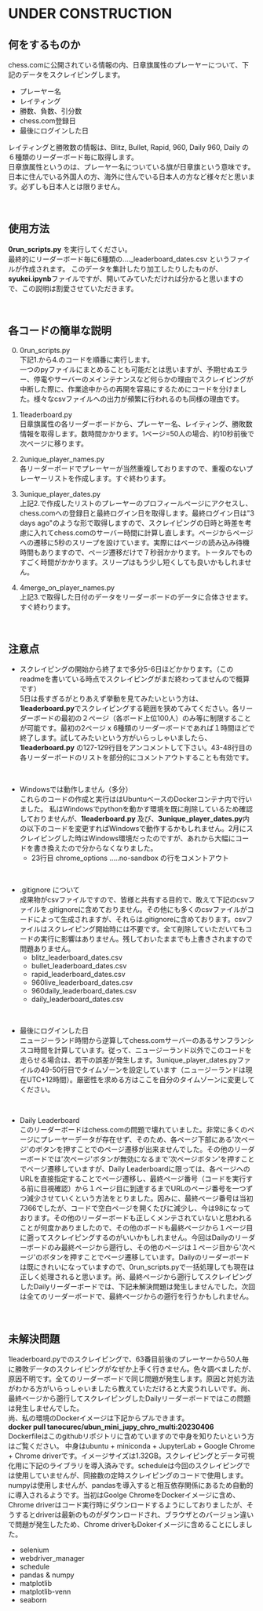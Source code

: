 # UNDER CONSTRUCTION

## 何をするものか
chess.comに公開されている情報の内、日章旗属性のプレーヤーについて、下記のデータをスクレイピングします。<br>
* プレーヤー名
* レイティング
* 勝数、負数、引分数
* chess.com登録日
* 最後にログインした日<br>

レイティングと勝敗数の情報は、Blitz, Bullet, Rapid, 960, Daily 960, Daily の６種類のリーダーボード毎に取得します。<br>
日章旗属性というのは、プレーヤー名についている旗が日章旗という意味です。日本に住んでいる外国人の方、海外に住んでいる日本人の方など様々だと思います。必ずしも日本人とは限りません。<br>

<br>

## 使用方法
**0run_scripts.py** を実行してください。<br>
最終的にリーダーボード毎に6種類の...._leaderboard_dates.csv というファイルが作成されます。
このデータを集計したり加工したりしたものが、**syukei.ipynb**ファイルですが、開いてみていただければ分かると思いますので、この説明は割愛させていただきます。<br>

<br>

## 各コードの簡単な説明
0. 0run_scripts.py<br>
下記1.から4.のコードを順番に実行します。<br>
一つのpyファイルにまとめることも可能だとは思いますが、予期せぬエラー、停電やサーバーのメインテナンスなど何らかの理由でスクレイピングが中断した際に、作業途中からの再開を容易にするためにコードを分けました。様々なcsvファイルへの出力が頻繁に行われるのも同様の理由です。<br>

1. 1leaderboard.py<br>
日章旗属性の各リーダーボードから、プレーヤー名、レイティング、勝敗数情報を取得します。数時間かかります。1ページ=50人の場合、約10秒前後で次ページに移ります。<br>

2. 2unique_player_names.py<br>
各リーダーボードでプレーヤーが当然重複しておりますので、重複のないプレーヤーリストを作成します。すぐ終わります。<br>

3. 3unique_player_dates.py<br>
上記2.で作成したリストのプレーヤーのプロフィールページにアクセスし、chess.comへの登録日と最終ログイン日を取得します。最終ログイン日は"3 days ago"のような形で取得しますので、スクレイピングの日時と時差を考慮に入れてchess.comのサーバー時間に計算し直します。ページからページへの遷移に5秒のスリープを設けています。実際にはページの読み込み待機時間もありますので、ページ遷移だけで７秒弱かかります。トータルでものすごく時間がかかります。スリープはもう少し短くしても良いかもしれません。<br>

4. 4merge_on_player_names.py<br>
上記3.で取得した日付のデータをリーダーボードのデータに合体させます。すぐ終わります。<br>
<br>

## 注意点
* スクレイピングの開始から終了まで多分5-6日ほどかかります。（このreadmeを書いている時点でスクレイピングがまだ終わってませんので概算です）<br>
5日は長すぎるがとりあえず挙動を見てみたいという方は、**1leaderboard.py**でスクレイピングする範囲を狭めてみてください。各リーダーボードの最初の２ページ（各ボード上位100人）のみ等に制限することが可能です。最初の2ページ x 6種類のリーダーボードであれば１時間ほどで終了します。試してみたいという方がいらっしゃいましたら、**1leaderboard.py** の127-129行目をアンコメントして下さい。43-48行目の各リーダーボードのリストを部分的にコメントアウトすることも有効です。<br>
<br>

* Windowsでは動作しません（多分）<br>
これらのコードの作成と実行ははUbuntuベースのDockerコンテナ内で行いました。
私はWindowsでpythonを動かす環境を既に削除しているため確認しておりませんが、**1leaderboard.py** 及び、**3unique_player_dates.py**内の以下のコードを変更すればWindowsで動作するかもしれません。2月にスクレイピングした時はWindows環境だったのですが、あれから大幅にコードを書き換えたので分からなくなりました。<br>
  * 23行目 chrome_options .....no-sandbox の行をコメントアウト<br>
<br>

* .gitignore について<br>
成果物がcsvファイルですので、皆様と共有する目的で、敢えて下記のcsvファイルを.gitignoreに含めておりません。その他にも多くのcsvファイルがコードによって生成されますが、それらは.gitignoreに含めております。csvファイルはスクレイピング開始時には不要です。全て削除していただいてもコードの実行に影響はありません。残しておいたままでも上書きされますので問題ありません。<br>
  * blitz_leaderboard_dates.csv
  * bullet_leaderboard_dates.csv
  * rapid_leaderboard_dates.csv
  * 960live_leaderboard_dates.csv
  * 960daily_leaderboard_dates.csv
  * daily_leaderboard_dates.csv<br>
<br>

* 最後にログインした日<br>
ニュージーランド時間から逆算してchess.comサーバーのあるサンフランシスコ時間を計算しています。従って、ニュージーランド以外でこのコードを走らせる場合は、若干の誤差が発生します。3unique_player_dates.pyファイルの49-50行目でタイムゾーンを設定しています（ニュージーランドは現在UTC+12時間）。厳密性を求める方はここを自分のタイムゾーンに変更してください。<br>
<br>

* Daily Leaderboard<br>
このリーダーボードはchess.comの問題で壊れていました。非常に多くのページにプレーヤーデータが存在せず、そのため、各ページ下部にある'次ページ'のボタンを押すことでのページ遷移が出来ませんでした。その他のリーダーボードでは'次ページ'ボタンが無効になるまで'次ページボタン'を押すことでページ遷移していますが、Daily Leaderboardに限っては、各ページへのURLを直接指定することでページ遷移し、最終ページ番号（コードを実行する前に目視確認）から１ページ目に到達するまでURLのページ番号を一つずつ減少させていくという方法をとりました。因みに、最終ページ番号は当初7366でしたが、コードで空白ページを開くたびに減少し、今は98になっております。その他のリーダーボードも正しくメンテされていないと思われることが何度かありましたので、その他のボードも最終ページから１ページ目に遡ってスクレイピングするのがいいかもしれません。今回はDailyのリーダーボードのみ最終ページから遡行し、その他のページは１ページ目から'次ページ'のボタンを押すことでページ遷移しています。Dailyのリーダーボードは既にきれいになっていますので、0run_scripts.pyで一括処理しても現在は正しく処理されると思います。尚、最終ページから遡行してスクレイピングしたDailyリーダーボードでは、下記未解決問題は発生しませんでした。次回は全てのリーダーボードで、最終ページからの遡行を行うかもしれません。<br>

<br>

## 未解決問題<br>
1leaderboard.pyでのスクレイピングで、63番目前後のプレーヤーから50人毎に勝敗データのスクレイピングがなぜか上手く行きません。色々調べましたが、原因不明です。全てのリーダーボードで同じ問題が発生します。原因と対処方法がわかる方がいらっしゃいましたら教えていただけると大変うれしいです。尚、最終ページから遡行してスクレイピングしたDailyリーダーボードではこの問題は発生しませんでした。<br>
尚、私の環境のDockerイメージは下記からプルできます。<br>
**docker pull tanocurec/ubun_mini_jupy_chro_multi:20230406**<br>
Dockerfileはこのgithubリポジトリに含めていますので中身を知りたいという方はご覧ください。
中身はubuntu + miniconda + JupyterLab + Google Chrome + Chrome driverです。イメージサイズは1.32GB。スクレイピングとデータ可視化用に下記のライブラリを導入済みです。scheduleは今回のスクレイピングでは使用していませんが、同接数の定時スクレイピングのコードで使用します。numpyは使用しませんが、pandasを導入すると相互依存関係にあるため自動的に導入されるようです。当初はGoolge ChromeをDockerイメージに含め、Chrome driverはコード実行時にダウンロードするようにしておりましたが、そうするとdriverは最新のものがダウンロードされ、ブラウザとのバージョン違いで問題が発生したため、Chrome driverもDokerイメージに含めることにしました。<br>

* selenium
* webdriver_manager
* schedule
* pandas & numpy
* matplotlib
* matplotlib-venn
* seaborn
